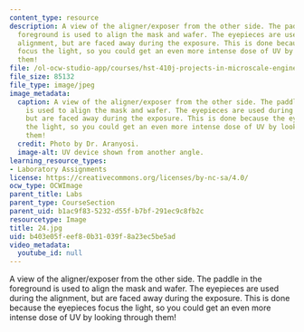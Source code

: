 ```yaml
---
content_type: resource
description: A view of the aligner/exposer from the other side. The paddle in the
  foreground is used to align the mask and wafer. The eyepieces are used during the
  alignment, but are faced away during the exposure. This is done because the eyepieces
  focus the light, so you could get an even more intense dose of UV by looking through
  them!
file: /ol-ocw-studio-app/courses/hst-410j-projects-in-microscale-engineering-for-the-life-sciences-spring-2007/b403e05feef80b31039f8a23ec5be5ad_24.jpg
file_size: 85132
file_type: image/jpeg
image_metadata:
  caption: A view of the aligner/exposer from the other side. The paddle in the foreground
    is used to align the mask and wafer. The eyepieces are used during the alignment,
    but are faced away during the exposure. This is done because the eyepieces focus
    the light, so you could get an even more intense dose of UV by looking through
    them!
  credit: Photo by Dr. Aranyosi.
  image-alt: UV device shown from another angle.
learning_resource_types:
- Laboratory Assignments
license: https://creativecommons.org/licenses/by-nc-sa/4.0/
ocw_type: OCWImage
parent_title: Labs
parent_type: CourseSection
parent_uid: b1ac9f83-5232-d55f-b7bf-291ec9c8fb2c
resourcetype: Image
title: 24.jpg
uid: b403e05f-eef8-0b31-039f-8a23ec5be5ad
video_metadata:
  youtube_id: null
---
```

A view of the aligner/exposer from the other side. The paddle in the foreground is used to align the mask and wafer. The eyepieces are used during the alignment, but are faced away during the exposure. This is done because the eyepieces focus the light, so you could get an even more intense dose of UV by looking through them!